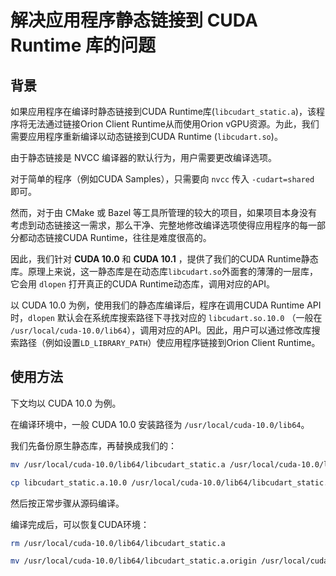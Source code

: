 # 解决应用程序静态链接到 CUDA Runtime 库的问题

## 背景

如果应用程序在编译时静态链接到CUDA Runtime库(`libcudart_static.a`)，该程序将无法通过链接Orion Client Runtime从而使用Orion vGPU资源。为此，我们需要应用程序重新编译以动态链接到CUDA Runtime (`libcudart.so`)。

由于静态链接是 NVCC 编译器的默认行为，用户需要更改编译选项。

对于简单的程序（例如CUDA Samples），只需要向 `nvcc` 传入 `-cudart=shared` 即可。

然而，对于由 CMake 或 Bazel 等工具所管理的较大的项目，如果项目本身没有考虑到动态链接这一需求，那么干净、完整地修改编译选项使得应用程序的每一部分都动态链接CUDA Runtime，往往是难度很高的。

因此，我们针对 **CUDA 10.0** 和 **CUDA 10.1** ，提供了我们的CUDA Runtime静态库。原理上来说，这一静态库是在动态库`libcudart.so`外面套的薄薄的一层库，它会用 `dlopen` 打开真正的CUDA Runtime动态库，调用对应的API。

以 CUDA 10.0 为例，使用我们的静态库编译后，程序在调用CUDA Runtime API时，`dlopen` 默认会在系统库搜索路径下寻找对应的 `libcudart.so.10.0` （一般在 `/usr/local/cuda-10.0/lib64`），调用对应的API。因此，用户可以通过修改库搜索路径（例如设置`LD_LIBRARY_PATH`）使应用程序链接到Orion Client Runtime。

## 使用方法

下文均以 CUDA 10.0 为例。

在编译环境中，一般 CUDA 10.0 安装路径为 `/usr/local/cuda-10.0/lib64`。

我们先备份原生静态库，再替换成我们的：

```bash
mv /usr/local/cuda-10.0/lib64/libcudart_static.a /usr/local/cuda-10.0/lib64/libcudart_static.a.origin

cp libcudart_static.a.10.0 /usr/local/cuda-10.0/lib64/libcudart_static.a
```

然后按正常步骤从源码编译。

编译完成后，可以恢复CUDA环境：

```bash
rm /usr/local/cuda-10.0/lib64/libcudart_static.a

mv /usr/local/cuda-10.0/lib64/libcudart_static.a.origin /usr/local/cuda-10.0/lib64/libcudart_static.a
```


